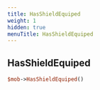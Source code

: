 ```yaml
---
title: HasShieldEquiped
weight: 1
hidden: true
menuTitle: HasShieldEquiped
---
```

## HasShieldEquiped
```perl
$mob->HasShieldEquiped()
```